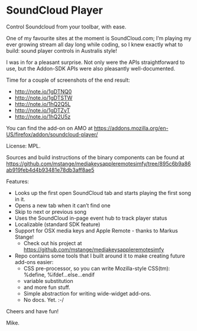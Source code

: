 # SoundCloud Player

Control Soundcloud from your toolbar, with ease.

One of my favourite sites at the moment is SoundCloud.com; I’m playing my ever growing stream all day long while coding, so I knew exactly what to build: sound player controls in Australis style!

I was in for a pleasant surprise. Not only were the APIs straightforward to use, but the Addon-SDK APIs were also pleasantly well-documented.

Time for a couple of screenshots of the end result:
* http://note.io/1gDTNQ0
* http://note.io/1gDTSTW
* http://note.io/1hQ2Q5L
* http://note.io/1gDTZyT
* http://note.io/1hQ2U5z

You can find the add-on on AMO at https://addons.mozilla.org/en-US/firefox/addon/soundcloud-player/

License: MPL.

Sources and build instructions of the binary components can be found at https://github.com/mstange/mediakeysappleremotesimfy/tree/895c6b9a86ab919feb4d4b93481e78db3aff8ae5

Features:
* Looks up the first open SoundCloud tab and starts playing the first song in it.
* Opens a new tab when it can’t find one
* Skip to next or previous song
* Uses the SoundCloud in-page event hub to track player status
* Localizable (standard SDK feature)
* Support for OSX media keys and Apple Remote - thanks to Markus Stange!
  * Check out his project at https://github.com/mstange/mediakeysappleremotesimfy
* Repo contains some tools that I built around it to make creating future add-ons easier:
  * CSS pre-processor, so you can write Mozilla-style CSS(tm): %define, %ifdef…else…endif
  * variable substitution
  * and more fun stuff.
  * Simple abstraction for writing wide-widget add-ons.
  * No docs. Yet. :-/

Cheers and have fun!

Mike.
